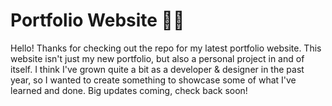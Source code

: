 # Portfolio Website 🚀🔥
Hello! Thanks for checking out the repo for my latest portfolio website. This website isn't just my new portfolio, but also a personal project in and of itself. I think I've grown quite a bit as a developer & designer in the past year, so I wanted to create something to showcase some of what I've learned and done. Big updates coming, check back soon!
